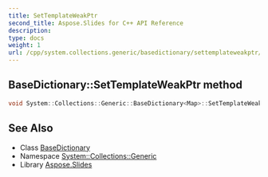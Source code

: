 ```yaml
---
title: SetTemplateWeakPtr
second_title: Aspose.Slides for C++ API Reference
description: 
type: docs
weight: 1
url: /cpp/system.collections.generic/basedictionary/settemplateweakptr/
---
```

## BaseDictionary::SetTemplateWeakPtr method




```cpp
void System::Collections::Generic::BaseDictionary<Map>::SetTemplateWeakPtr(unsigned int argument) override
```

## See Also

* Class [BaseDictionary](../)
* Namespace [System::Collections::Generic](../../)
* Library [Aspose.Slides](../../../)
